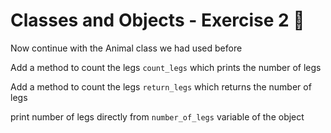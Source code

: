# Classes and Objects - Exercise 2 🐍

Now continue with the Animal class we had used before 

Add a method to count the legs `count_legs`
which prints the number of legs 

Add a method to count the legs `return_legs`
which returns the number of legs 

print number of legs directly from  `number_of_legs` 
variable of the object 
